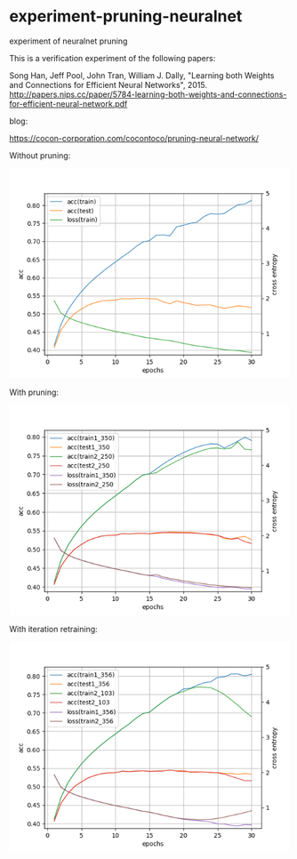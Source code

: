 # experiment-pruning-neuralnet
experiment of neuralnet pruning

This is a verification experiment of the following papers:


Song Han, Jeff Pool, John Tran, William J. Dally, "Learning both Weights and Connections for Efficient Neural Networks", 2015.
http://papers.nips.cc/paper/5784-learning-both-weights-and-connections-for-efficient-neural-network.pdf


blog:

https://cocon-corporation.com/cocontoco/pruning-neural-network/


Without pruning:


![w/o pruning](https://github.com/cocon-ai-group/experiment-pruning-neuralnet/raw/master/test.png)


With pruning:


![w pruning](https://github.com/cocon-ai-group/experiment-pruning-neuralnet/raw/master/pruning_unchain.png)


With iteration retraining:


![iter train](https://github.com/cocon-ai-group/experiment-pruning-neuralnet/raw/master/iteration_unchain.png)

